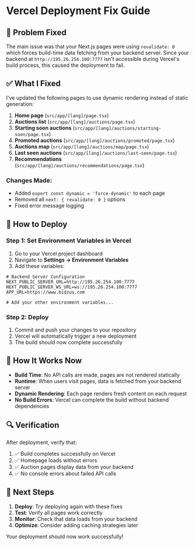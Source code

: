 # Vercel Deployment Fix Guide

## 🚨 Problem Fixed

The main issue was that your Next.js pages were using `revalidate: 0` which forces build-time data fetching from your backend server. Since your backend at `http://195.26.254.100:7777` isn't accessible during Vercel's build process, this caused the deployment to fail.

## ✅ What I Fixed

I've updated the following pages to use dynamic rendering instead of static generation:

1. **Home page** (`src/app/[lang]/page.tsx`)
2. **Auctions list** (`src/app/[lang]/auctions/page.tsx`)
3. **Starting soon auctions** (`src/app/[lang]/auctions/starting-soon/page.tsx`)
4. **Promoted auctions** (`src/app/[lang]/auctions/promoted/page.tsx`)
5. **Auctions map** (`src/app/[lang]/auctions/map/page.tsx`)
6. **Last seen auctions** (`src/app/[lang]/auctions/last-seen/page.tsx`)
7. **Recommendations** (`src/app/[lang]/auctions/recommendations/page.tsx`)

### **Changes Made:**
- Added `export const dynamic = 'force-dynamic'` to each page
- Removed all `next: { revalidate: 0 }` options
- Fixed error message logging

## 🔧 How to Deploy

### **Step 1: Set Environment Variables in Vercel**
1. Go to your Vercel project dashboard
2. Navigate to **Settings → Environment Variables**
3. Add these variables:

```env
# Backend Server Configuration
NEXT_PUBLIC_SERVER_URL=http://195.26.254.100:7777
NEXT_PUBLIC_SERVER_WS_URL=ws://195.26.254.100:7777
APP_URL=https://www.bidzuu.com

# Add your other environment variables...
```

### **Step 2: Deploy**
1. Commit and push your changes to your repository
2. Vercel will automatically trigger a new deployment
3. The build should now complete successfully

## 🎯 How It Works Now

- **Build Time**: No API calls are made, pages are not rendered statically
- **Runtime**: When users visit pages, data is fetched from your backend server
- **Dynamic Rendering**: Each page renders fresh content on each request
- **No Build Errors**: Vercel can complete the build without backend dependencies

## 🔍 Verification

After deployment, verify that:
1. ✅ Build completes successfully on Vercel
2. ✅ Homepage loads without errors
3. ✅ Auction pages display data from your backend
4. ✅ No console errors about failed API calls

## 🚀 Next Steps

1. **Deploy**: Try deploying again with these fixes
2. **Test**: Verify all pages work correctly
3. **Monitor**: Check that data loads from your backend
4. **Optimize**: Consider adding caching strategies later

Your deployment should now work successfully!
